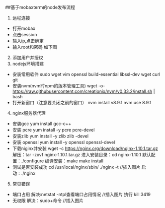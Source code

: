 ##基于mobaxterm的node发布流程
1. 远程连接
* 打开mobax
* 点击session
* 输入ip,点击确定
* 输入root和密码
如下图
2. 添加用户并授权
3. nodejs环境搭建
* 安装常用软件
sudo wget vim openssl build-essential libssl-dev wget curl git
* 安装nvm(nvm时npm的版本管理工具)
wget -o- https://raw.githubusercontent.com/creationix/nvm/v0.33.2/install.sh | bash
* 打开新窗口（注意要关闭之前的窗口）
nvm install v8.9.1
nvm use 8.9.1
4. nginx服务器代理
*  安装gcc
yum install gcc-c++
* 安装 pcre
yum install -y pcre pcre-devel
* 安装zlib
yum install -y zlib zlib -devel
* 安装 openssl
yum install -y openssl openssl-devel
* 下载niginx并安装
wget -c https://nginx.org/download/nginx-1.10.1.tar.gz
解压：tar -zxvf nginx-1.10.1.tar.gz
进入安装目录：cd nginx-1.10.1
默认配置：./configure
编译安装：make
		make install
* 测试是否安装成功
cd /usr/local/nginx/sbin/
./nginx -t
//插入图片
启动：./nginx
5. 常见错误
* 端口占用
解决:netstat -ntpl查看端口占用情况
//插入图片
执行 kill 3419
* 无权限
解决：sudo+命令
//插入图片
